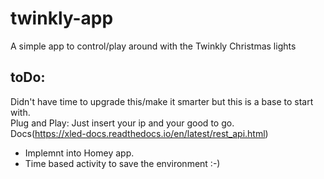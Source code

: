 # twinkly-app
A simple app to control/play around with the Twinkly Christmas lights

## toDo:
Didn't have time to upgrade this/make it smarter but this is a base to start with.  
Plug and Play: Just insert your ip and your good to go.  
Docs(https://xled-docs.readthedocs.io/en/latest/rest_api.html)

- Implemnt into Homey app.
- Time based activity to save the environment :-)
